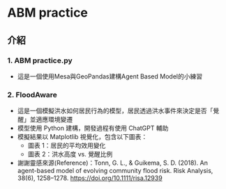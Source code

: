 # ABM practice

## 介紹
### 1. ABM practice.py
+ 這是一個使用Mesa與GeoPandas建構Agent Based Model的小練習

### 2. FloodAware
+ 這是一個模擬洪水如何居民行為的模型，居民透過洪水事件來決定是否「覺醒」並適應環境變遷
+ 模型使用 Python 建構，開發過程有使用 ChatGPT 輔助
+ 模擬結果以 Matplotlib 視覺化，包含以下圖表：
  + 圖表 1：居民的平均效用變化
  + 圖表 2：洪水高度 vs. 覺醒比例
+ 謝謝靈感來源(Reference)：​Tonn, G. L., & Guikema, S. D. (2018). An agent-based model of evolving community flood risk. Risk Analysis, 38(6), 1258–1278. https://doi.org/10.1111/risa.12939
